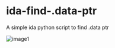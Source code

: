 # ida-find-.data-ptr
A simple ida python script to find .data ptr 


![image1](https://user-images.githubusercontent.com/13917777/236432757-892a014c-f5d4-4883-9b2c-42cea73d2d03.png)
